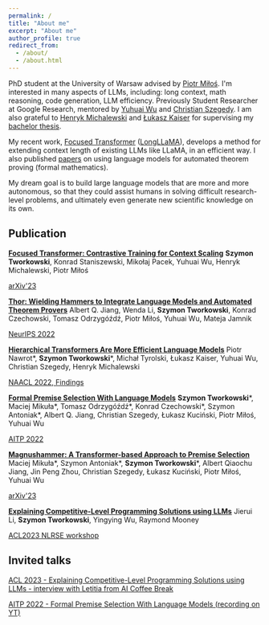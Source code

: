 ```yaml
---
permalink: /
title: "About me"
excerpt: "About me"
author_profile: true
redirect_from: 
  - /about/
  - /about.html
---
```



PhD student at the University of Warsaw advised by [Piotr Miłoś](https://scholar.google.com/citations?user=Se68XecAAAAJ&hl=en).
I'm interested in many aspects of LLMs, including: long context, math reasoning, code generation, LLM efficiency. Previously Student Researcher at Google Research, mentored by [Yuhuai Wu](http://www.cs.toronto.edu/~ywu) and [Christian Szegedy](https://scholar.google.com/citations?user=bnQMuzgAAAAJ&hl=en).
I am also grateful to [Henryk Michalewski](https://www.mimuw.edu.pl/~henrykm/resume.html) and [Łukasz Kaiser](https://scholar.google.com/citations?user=JWmiQR0AAAAJ&hl=en) for supervising my [bachelor thesis](https://aclanthology.org/2022.findings-naacl.117.pdf).

My recent work, [Focused Transformer](https://arxiv.org/abs/2307.03170) ([LongLLaMA](https://github.com/CStanKonrad/long_llama)), develops a method for extending context length of existing LLMs like LLaMA, in an efficient way. I also published [papers](https://arxiv.org/abs/2205.10893) on using language models for automated theorem proving (formal mathematics).

My dream goal is to build large language models that are more and more autonomous, so that they could assist humans in solving difficult research-level problems, and ultimately even generate new scientific knowledge on its own.

[//]: # (I'm now on the industrial job market. This is my [CV]&#40;https://students.mimuw.edu.pl/~st406386/cv_st_23072.pdf&#41;. Please don't hesitate to drop me a message about any career opportunities! I'm particularly willing to relocate to the US/UK/Switzerland.)


Publication
------
[**Focused Transformer: Contrastive Training for Context Scaling**](https://arxiv.org/abs/2307.03170)
**Szymon Tworkowski**, Konrad Staniszewski, Mikołaj Pacek, Yuhuai Wu, Henryk Michalewski, Piotr Miłoś

[arXiv'23](https://arxiv.org/abs/2307.03170)

[**Thor: Wielding Hammers to Integrate Language Models and Automated Theorem Provers**](https://arxiv.org/abs/2205.10893)
Albert Q. Jiang, Wenda Li, **Szymon Tworkowski**, Konrad Czechowski, Tomasz Odrzygóźdź, Piotr Miłoś, Yuhuai Wu, Mateja Jamnik

[NeurIPS 2022](https://openreview.net/forum?id=fUeOyt-2EOp)

[**Hierarchical Transformers Are More Efficient Language Models**](https://arxiv.org/abs/2110.13711)
Piotr Nawrot*, **Szymon Tworkowski***, Michał Tyrolski, Łukasz Kaiser, Yuhuai Wu, Christian Szegedy, Henryk Michalewski

[NAACL 2022, Findings](https://aclanthology.org/2022.findings-naacl.117.pdf)

[**Formal Premise Selection With Language Models**](http://aitp-conference.org/2022/abstract/AITP_2022_paper_32.pdf)
**Szymon Tworkowski***, Maciej Mikuła*, Tomasz Odrzygóźdź*, Konrad Czechowski*, Szymon Antoniak*, Albert Q. Jiang, Christian Szegedy, Łukasz Kuciński, Piotr Miłoś, Yuhuai Wu

[AITP 2022](http://aitp-conference.org/2022/abstract/AITP_2022_paper_32.pdf)

[**Magnushammer: A Transformer-based Approach to Premise Selection**](https://arxiv.org/abs/2303.04488)
Maciej Mikuła*, Szymon Antoniak*, **Szymon Tworkowski***, Albert Qiaochu Jiang, Jin Peng Zhou, Christian Szegedy, Łukasz Kuciński, Piotr Miłoś, Yuhuai Wu

[arXiv'23](https://arxiv.org/abs/2303.04488)

[**Explaining Competitive-Level Programming Solutions using LLMs**](https://arxiv.org/abs/2307.05337)
Jierui Li, **Szymon Tworkowski**, Yingying Wu, Raymond Mooney

[ACL2023 NLRSE workshop](https://arxiv.org/abs/2307.05337)

Invited talks
------
[ACL 2023 - Explaining Competitive-Level Programming Solutions using LLMs - interview with Letitia from AI Coffee Break](https://youtu.be/-Agcr0nawuk?t=87)

[AITP 2022 - Formal Premise Selection With Language Models (recording on YT)](https://www.youtube.com/watch?v=gem5xO3FhQc)
